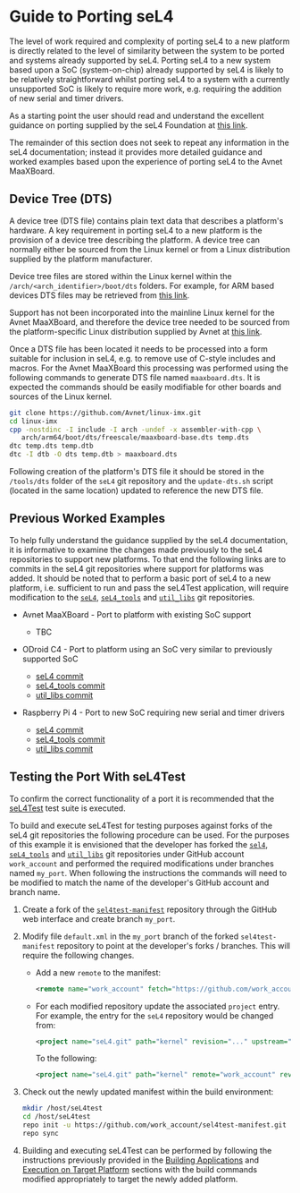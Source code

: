 # Guide to Porting seL4

The level of work required and complexity of porting seL4 to a new platform is directly related to the level of similarity between the system to be ported and systems already supported by seL4. Porting seL4 to a new system based upon a SoC (system-on-chip) already supported by seL4 is likely to be relatively straightforward whilst porting seL4 to a system with a currently unsupported SoC is likely to require more work, e.g. requiring the addition of new serial and timer drivers.

As a starting point the user should read and understand the excellent guidance on porting supplied by the seL4 Foundation at [this link](https://docs.sel4.systems/projects/sel4/porting.html).

The remainder of this section does not seek to repeat any information in the seL4 documentation; instead it provides more detailed guidance and worked examples based upon the experience of porting seL4 to the Avnet MaaXBoard.

## Device Tree (DTS)

A device tree (DTS file) contains plain text data that describes a platform's hardware. A key requirement in porting seL4 to a new platform is the provision of a device tree describing the platform. A device tree can normally either be sourced from the Linux kernel or from a Linux distribution supplied by the platform manufacturer.

Device tree files are stored within the Linux kernel within the `/arch/<arch_identifier>/boot/dts` folders. For example, for ARM based devices DTS files may be retrieved from [this link](https://github.com/torvalds/linux/tree/master/arch/arm/boot/dts).

Support has not been incorporated into the mainline Linux kernel for the Avnet MaaXBoard, and therefore the device tree needed to be sourced from the platform-specific Linux distribution supplied by Avnet at [this link](https://github.com/Avnet/linux-imx/blob/maaxboard_5.4.24_2.1.0/arch/arm64/boot/dts/freescale/maaxboard-base.dts).

Once a DTS file has been located it needs to be processed into a form suitable for inclusion in seL4, e.g. to remove use of C-style includes and macros. For the Avnet MaaXBoard this processing was performed using the following commands to generate DTS file named `maaxboard.dts`. It is expected the commands should be easily modifiable for other boards and sources of the Linux kernel.

```sh
git clone https://github.com/Avnet/linux-imx.git
cd linux-imx
cpp -nostdinc -I include -I arch -undef -x assembler-with-cpp \
   arch/arm64/boot/dts/freescale/maaxboard-base.dts temp.dts
dtc temp.dts temp.dtb
dtc -I dtb -O dts temp.dtb > maaxboard.dts
```

Following creation of the platform's DTS file it should be stored in the `/tools/dts` folder of the `seL4` git repository and the `update-dts.sh` script (located in the same location) updated to reference the new DTS file.

## Previous Worked Examples

To help fully understand the guidance supplied by the seL4 documentation, it is informative to examine the changes made previously to the seL4 repositories to support new platforms. To that end the following links are to commits in the seL4 git repositories where support for platforms was added. It should be noted that to perform a basic port of seL4 to a new platform, i.e. sufficient to run and pass the seL4Test application, will require modification to the [`seL4`](https://github.com/seL4/seL4), [`seL4_tools`](https://github.com/seL4/seL4_tools) and [`util_libs`](https://github.com/seL4/util_libs) git repositories.

- Avnet MaaXBoard - Port to platform with existing SoC support
  - TBC

- ODroid C4 - Port to platform using an SoC very similar to previously supported SoC
  - [seL4 commit](https://github.com/seL4/seL4/commit/76b1de0670fc09df279883be570f4a518bad4745)
  - [seL4_tools commit](https://github.com/seL4/seL4_tools/commit/83c1891fb007c945e61d04887e49dd1a82eb9b69)
  - [util_libs commit](https://github.com/seL4/util_libs/commit/8ed42ff66c586ab2b6dc32f678e00764453754f0)

- Raspberry Pi 4 - Port to new SoC requiring new serial and timer drivers
  - [seL4 commit](https://github.com/seL4/seL4/commit/2a0e5a2a1fbbb6706e79cf12d0efd7f1004b3389)
  - [seL4_tools commit](https://github.com/seL4/seL4_tools/commit/f086b4b818d51519a6d00f6934d97c2a3a834cbe)
  - [util_libs commit](https://github.com/seL4/util_libs/commit/b6f99879e59950f39ee35472ab15eac1efb0f139)

## Testing the Port With seL4Test

To confirm the correct functionality of a port it is recommended that the [seL4Test](https://docs.sel4.systems/projects/sel4test/) test suite is executed.

To build and execute seL4Test for testing purposes against forks of the seL4 git repositories the following procedure can be used. For the purposes of this example it is envisioned that the developer has forked the [`sel4`](https://github.com/seL4/seL4), [`seL4_tools`](https://github.com/seL4/seL4_tools) and [`util_libs`](https://github.com/seL4/util_libs) git repositories under GitHub account `work_account` and performed the required modifications under branches named `my_port`. When following the instructions the commands will need to be modified to match the name of the developer's GitHub account and branch name.

1. Create a fork of the [`sel4test-manifest`](https://github.com/seL4/sel4test-manifest) repository through the GitHub web interface and create branch `my_port`.

2. Modify file `default.xml` in the `my_port` branch of the forked `sel4test-manifest` repository to point at the developer's forks / branches. This will require the following changes.

   - Add a new `remote` to the manifest:

        ```xml
        <remote name="work_account" fetch="https://github.com/work_account"/>
        ```

   - For each modified repository update the associated `project` entry. For example, the entry for the `seL4` repository would be changed from:

        ```xml
        <project name="seL4.git" path="kernel" revision="..." upstream="master" dest-branch="master"/>
        ```

      To the following:

        ```xml
        <project name="seL4.git" path="kernel" remote="work_account" revision="my_port" upstream="my_port" dest-branch="my_port"/>
        ```

3. Check out the newly updated manifest within the build environment:

    ```sh
    mkdir /host/seL4test
    cd /host/seL4test
    repo init -u https://github.com/work_account/sel4test-manifest.git -b my_port
    repo sync
    ```

4. Building and executing seL4Test can be performed by following the instructions previously provided in the [Building Applications](../building_applications.md) and [Execution on Target Platform](../execution_on_target_platform.md) sections with the build commands modified appropriately to target the newly added platform.
